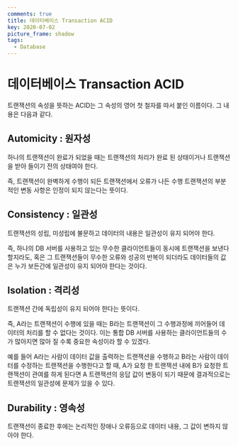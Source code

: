 ```yaml
---
comments: true
title: 데이터베이스 Transaction ACID
key: 2020-07-02
picture_frame: shadow
tags:
  - Database
---
```

# 데이터베이스 Transaction ACID

트랜잭션의 속성을 뜻하는 ACID는 그 속성의 영어 첫 철자를 따서 붙인 이름이다.
그 내용은 다음과 같다.

## **Automicity** : 원자성

 하나의 트랜잭션이 완료가 되었을 때는 트랜잭션의 처리가 완료 된 상태이거나 트랜잭션을 받아 들이기 전의 상태여야 한다.
 
 즉, 트랜잭션이 완벽하게 수행이 되든 트랜잭션에서 오류가 나든 수행 트랜잭션의 부분적인 변동 사항은 인정이 되지 않는다는 뜻이다.

## **Consistency** : 일관성

 트랜잭션의 성립, 미성립에 불문하고 데이터의 내용은 일관성이 유지 되어야 한다.
 
 즉, 하나의 DB 서버를 사용하고 있는 무수한 클라이언트들이 동시에 트랜잭션을 보낸다 할지라도, 혹은 그 트랜잭션들이 무수한 오류와 성공의 반복이 되더라도 데이터들의 값은 누가 보든간에 일관성이 유지 되어야 한다는 것이다.

## **Isolation** : 격리성

 트랜잭션 간에 독립성이 유지 되어야 한다는 뜻이다.
 
 즉, A라는 트랜잭션이 수행에 있을 때는 B라는 트랜잭션이 그 수행과정에 끼어들어 데이터의 처리를 할 수 없다는 것이다. 이는 통합 DB 서버를 사용하는 클라이언트들의 수가 많아지면 많아 질 수록 중요한 속성이라 할 수 있겠다.
 
 예를 들어 A라는 사람이 데이터 값을 출력하는 트랜잭션을 수행하고 B라는 사람이 데이터를 수정하는 트랜잭션을 수행한다고 할 때, A가 요청 한 트랜잭션 내에 B가 요청한 트랜잭션이 관여를 하게 된다면 A 트랜잭션의 응답 값이 변동이 되기 때문에 결과적으로는 트랜잭션의 일관성에 문제가 있을 수 있다.

## **Durability** : 영속성

 트랜잭션이 종료한 후에는 논리적인 장애나 오류등으로 데이터 내용, 그 값이 변하지 않아야 한다.